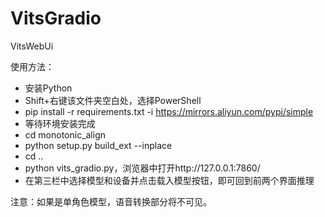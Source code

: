 # VitsGradio
VitsWebUi


使用方法：
- 安装Python
- Shift+右键该文件夹空白处，选择PowerShell
- pip install -r requirements.txt -i https://mirrors.aliyun.com/pypi/simple
- 等待环境安装完成
- cd monotonic_align
- python setup.py build_ext --inplace
- cd ..
- python vits_gradio.py，浏览器中打开http://127.0.0.1:7860/
- 在第三栏中选择模型和设备并点击载入模型按钮，即可回到前两个界面推理

注意：如果是单角色模型，语音转换部分将不可见。
